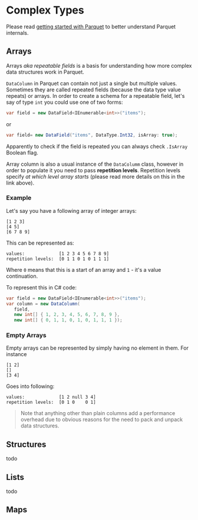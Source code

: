 # Complex Types

Please read [getting started with Parquet](parquet-getting-started.md) to better understand Parquet internals.

## Arrays

Arrays *aka repeatable fields* is a basis for understanding how more complex data structures work in Parquet.

`DataColumn` in Parquet can contain not just a single but multiple values. Sometimes they are called repeated fields (because the data type value repeats) or arrays. In order to create a schema for a repeatable field, let's say of type `int` you could use one of two forms:

```csharp
var field = new DataField<IEnumerable<int>>("items");
```
or
```csharp
var field= new DataField("items", DataType.Int32, isArray: true);
```

Apparently to check if the field is repeated you can always check `.IsArray` Boolean flag.

Array column is also a usual instance of the `DataColumm` class, however in order to populate it you need to pass **repetition levels**. Repetition levels specify *at which level array starts* (please read more details on this in the link above). 

### Example

Let's say you have a following array of integer arrays:

```
[1 2 3]
[4 5]
[6 7 8 9]
```

This can be represented as:

```
values:             [1 2 3 4 5 6 7 8 9]
repetition levels:  [0 1 1 0 1 0 1 1 1]
```

Where `0` means that this is a start of an array and `1` - it's a value continuation.

To represent this in C# code:

```csharp
var field = new DataField<IEnumerable<int>>("items");
var column = new DataColumn(
   field,
   new int[] { 1, 2, 3, 4, 5, 6, 7, 8, 9 },
   new int[] { 0, 1, 1, 0, 1, 0, 1, 1, 1 });
```

### Empty Arrays

Empty arrays can be represented by simply having no element in them. For instance

```
[1 2]
[]
[3 4]
```

Goes into following:

```
values:             [1 2 null 3 4]
repetition levels:  [0 1 0    0 1]
```

> Note that anything other than plain columns add a performance overhead due to obvious reasons for the need to pack and unpack data structures.

## Structures

todo

## Lists

todo

## Maps

##
